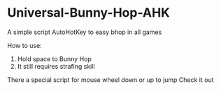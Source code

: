 # Universal-Bunny-Hop-AHK
A simple script AutoHotKey to easy bhop in all games

How to use:
1. Hold space to Bunny Hop
2. It still requires strafing skill

There a special script for mouse wheel down or up to jump
Check it out
